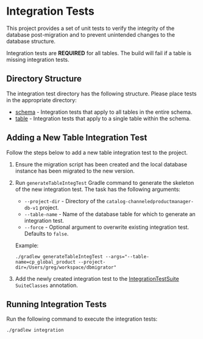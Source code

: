 # Integration Tests
This project provides a set of unit tests to verify the integrity of the database post-migration and to prevent unintended
changes to the database structure.

Integration tests are **REQUIRED** for all tables. The build will fail if a table is missing integration tests.

## Directory Structure
The integration test directory has the following structure. Please place tests in the appropriate directory:

* [schema](../java/com/github/gregwhitaker/dbmigrator/schema) - Integration tests that apply to all tables in the entire schema.
* [table](../java/com/github/gregwhitaker/dbmigrator/table) - Integration tests that apply to a single table within the schema.

## Adding a New Table Integration Test
Follow the steps below to add a new table integration test to the project.

1. Ensure the migration script has been created and the local database instance has been migrated to the new version.

2. Run `generateTableIntegTest` Gradle command to generate the skeleton of the new integration test. The task has the following arguments:

    * `--project-dir` - Directory of the `catalog-channeledproductmanager-db-v1` project.
    * `--table-name` - Name of the database table for which to generate an integration test.
    * `--force` - Optional argument to overwrite existing integration test. Defaults to `false`.
    
   Example:
   ```
   ./gradlew generateTableIntegTest --args="--table-name=cp_global_product --project-dir=/Users/greg/workspace/dbmigrator"
   ```
   
3. Add the newly created integration test to the [IntegrationTestSuite](../java/com/github/gregwhitaker/dbmigrator/IntegrationTestSuite.java) `SuiteClasses`
annotation.

## Running Integration Tests
Run the following command to execute the integration tests:

    ./gradlew integration
